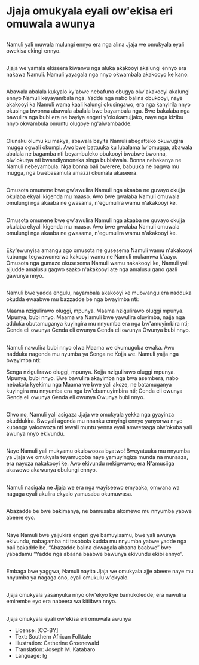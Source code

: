 # Jjaja omukyala eyali ow'ekisa eri omuwala awunya

##
Namuli yali muwala mulungi ennyo
era nga alina Jjaja we omukyala
eyali owekisa ekingi ennyo.

##
Jjaja we yamala ekiseera kiwanvu
nga aluka akakooyi akalungi ennyo
era nakawa Namuli.
Namuli yayagala nga nnyo
okwambala akakooyo ke kano.

##
Abawala abalala kukyalo ky'abwe
nebafuna obugya olw'akakooyi
akalungi ennyo Namuli
keyayambala nga. Yadde nga nabo
balina obukooyi, naye akakooyi ka
Namuli wama kaali kalungi
okusingawo, era nga kanyirila nnyo
okusinga bwonna abawala abalala
bwe bayambala nga.
Bwe bakalaba nga bawulira nga
bubi era ne bayiya engeri
y'okukamujjako, naye nga kizibu
nnyo okwambula omuntu olugoye
ng'alwambadde.

##
Olunaku olumu ku makya, abawala
bayita Namuli abegatteko
okuwugira mugga ogwali okumpi.
Awo bwe battuuka ku lubalama
lw'omugga, abawala abalala ne
bagamba nti beyambuleko obukooyi
bwabwe bwonna, olw'okutya nti
bwandiyononeka singa bubisiwala.
Bonna nebakanya ne Namuli
nebeyambula.
Nga bonna bali bwerere, babuuka
ne bagwa mu mugga, nga
bwebasamula amazzi okumala
akaseera.

##
Omusota omunene bwe gw'awulira
Namuli nga akaaba ne guvayo
okujja okulaba ekyali kigenda mu
maaso.
Awo bwe gwalaba Namuli omuwala
omulungi nga akaaba ne gwasama,
n'egumulira wamu n'akakooyi ke.

##
Omusota omunene bwe gw'awulira
Namuli nga akaaba ne guvayo
okujja okulaba ekyali kigenda mu
maaso.
Awo bwe gwalaba Namuli omuwala
omulungi nga akaaba ne gwasama,
n'egumulira wamu n'akakooyi ke.

##
Eky'ewunyisa amangu ago omusota
ne gusesema Namuli wamu
n'akakooyi kubanga tegwawomerwa
kakooyi wamu ne Namuli mukamwa
k'aayo.
Omusota nga gumaze okusesema
Namuli wamu nakakooyi ke, Namuli
yali ajjudde amalusu gagwo saako
n'akakooyi ate nga amalusu gano
gaali gawunya nnyo.

##
Namuli bwe yadda engulu,
nayambala akakooyi ke mubwangu
era nadduka okudda ewaabwe mu
bazzadde be nga bwayimba nti:

Maama nzigulirawo oluggi, mpunya.
Maama nzigulirawo oluggi mpunya.
Mpunya, bubi nnyo.
Maama wa Namuli bwe yawulira oluyimba, najja nga adduka
obutamuganya kuyingira mu nnyumba era nga bw'amuyimbira nti;
Genda eli owunya
Genda eli owunya
Genda eli owunya
Owunya bubi nnyo.

##
Namuli nawulira bubi nnyo olwa
Maama we okumugoba ewaka.
Awo nadduka nagenda mu nyumba
ya Senga ne Kojja we. Namuli yajja
nga bwayimba nti:

Senga nzigulirawo oluggi, mpunya.
Kojja nzigulirawo oluggi mpunya.
Mpunya, bubi nnyo.
Bwe bawulira akayimba nga bwa asembera, nabo nebakola
kyekimu nga Maama we bwe yali akoze, ne batamuganya
kuyingira mu nnyumba era nga bw'ebamuyimbira nti;
Genda eli owunya
Genda eli owunya
Genda eli owunya
Owunya bubi nnyo.

##
Olwo no, Namuli yali asigaza Jjaja
we omukyala yekka nga gyayinza
okuddukira.
Bweyali agenda mu nnanku
ennyingi ennyo yanyorwa nnyo
kubanga yaloowoza nti tewali
muntu yenna eyali amwetaaga
olw'okuba yali awunya nnyo
ekivundu.

##
Naye Namuli yali mukyamu
okulowooza byatwo!
Bweyatuuka mu nnyumba ya Jjaja
we omukyala teyamugoba naye
yamuyingiza munda na munaaza,
era nayoza nakakooyi ke. Awo
ekivundu nekigwawo; era
N'amusiiga akawowo akawunya
obulungi ennyo.

##
Namuli nasigala ne Jjaja we era nga
wayiseewo emyaaka, omwana wa
nagaga eyali akulira ekyalo
yamusaba okumuwasa.

##
Abazadde be bwe bakimanya, ne
bamusaba akomewo mu nnyumba
yabwe abeere eyo.

##
Naye Namuli bwe yajjukira engeri
gye bamuyisamu, bwe yali awunya
ekivundu, nabagamba nti tasobola
kudda mu nnyumba yabwe yadde
nga bali bakadde be.
“Abazadde balina okwagala abaana
baabwe” bwe yabadamu “Yadde
nga abaana baabwe bawunya
ekivundu ekibi ennyo”.

##
Embaga bwe yaggwa, Namuli
nayita Jjaja we omukyala ajje
abeere naye mu nnyumba ya
nagaga ono, eyali omukulu
w'ekyalo.

##
Jjaja omukyala yasanyuka nnyo olw'ekyo kye bamukoledde; era nawulira emirembe eyo era
nabeera wa kitiibwa nnyo.

##
Jjaja omukyala eyali ow'ekisa eri
omuwala awunya
* License: [CC-BY]
* Text: Southern African Folktale
* Illustration: Catherine Groenewald
* Translation: Joseph M. Katabaro
* Language: lg
